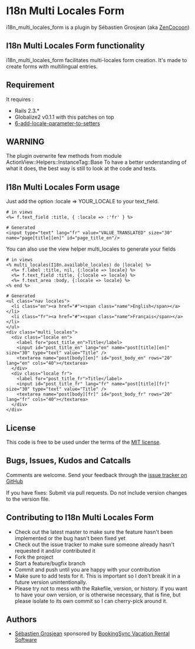 # I18n Multi Locales Form

i18n_multi_locales_form is a plugin by Sébastien Grosjean (aka [ZenCocoon][zencocoon])

## I18n Multi Locales Form functionality

i18n_multi_locales_form facilitates multi-locales form creation. It's made to create forms with multilingual entries.

## Requirement

It requires :

* Rails 2.3.*
* Globalize2 v0.1.1 with this patches on top
* [6-add-locale-parameter-to-setters][patch]

## WARNING

The plugin overwrite few methods from module ActionView::Helpers::InstanceTag::Base
To have a better understanding of what it does, the best way is still to look at the code and tests.

## I18n Multi Locales Form usage

Just add the option :locale => YOUR_LOCALE to your text_field.

    # in views
    <%= f.text_field :title, { :locale => :'fr' } %>

    # Generated
    <input type="text" lang="fr" value="VALUE_TRANSLATED" size="30" name="page[title][en]" id="page_title_en"/>


You can also use the view helper multi_locales to generate your fields

    # in views
    <% multi_locales(I18n.available_locales) do |locale| %>
      <%= f.label :title, nil, {:locale => locale} %>
      <%= f.text_field :title, {:locale => locale} %>
      <%= f.text_area :body, {:locale => locale} %>
    <% end %>

    # Generated
    <ul class="nav locales">
      <li class="en"><a href="#"><span class="name">English</span></a></li>
      <li class="fr"><a href="#"><span class="name">Français</span></a></li>
    </ul>
    <div class="multi_locales">
      <div class="locale en">
        <label for="post_title_en">Title</label>
        <input id="post_title_en" lang="en" name="post[title][en]" size="30" type="text" value="Title" />
        <textarea name="post[body][en]" id="post_body_en" rows="20" lang="en" cols="40"></textarea>
      </div>
      <div class="locale fr">
        <label for="post_title_fr">Title</label>
        <input id="post_title_fr" lang="fr" name="post[title][fr]" size="30" type="text" value="Title" />
        <textarea name="post[body][fr]" id="post_body_fr" rows="20" lang="fr" cols="40"></textarea>
      </div>
    </div>

## License

This code is free to be used under the terms of the [MIT license][mit].

## Bugs, Issues, Kudos and Catcalls

Comments are welcome. Send your feedback through the [issue tracker on GitHub][i]

If you have fixes: Submit via pull requests. Do not include version changes to the 
version file.

## Contributing to I18n Multi Locales Form

* Check out the latest master to make sure the feature hasn't been implemented or the bug hasn't been fixed yet
* Check out the issue tracker to make sure someone already hasn't requested it and/or contributed it
* Fork the project
* Start a feature/bugfix branch
* Commit and push until you are happy with your contribution
* Make sure to add tests for it. This is important so I don't break it in a future version unintentionally.
* Please try not to mess with the Rakefile, version, or history. If you want to have your own version, or is otherwise necessary, that is fine, but please isolate to its own commit so I can cherry-pick around it.

## Authors

* [Sébastien Grosjean][zencocoon] sponsored by [BookingSync Vacation Rental Software][bookingsync]

[patch]:http://globalize2.lighthouseapp.com/projects/15085/tickets/6-add-locale-parameter-to-setters
[mit]:http://www.opensource.org/licenses/mit-license.php
[i]:https://github.com/ZenCocoon/i18n_multi_locales_form/issues
[zencocoon]:https://github.com/ZenCocoon
[bookingsync]:http://www.bookingsync.com
